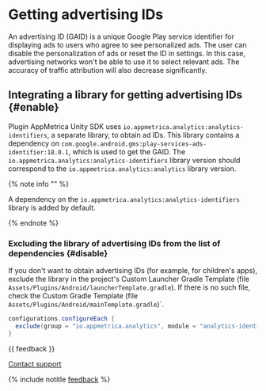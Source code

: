# Getting advertising IDs

An advertising ID (GAID) is a unique Google Play service identifier for displaying ads to users who agree to see personalized ads. The user can disable the personalization of ads or reset the ID in settings. In this case, advertising networks won't be able to use it to select relevant ads. The accuracy of traffic attribution will also decrease significantly.

## Integrating a library for getting advertising IDs {#enable}

Plugin AppMetrica Unity SDK uses `io.appmetrica.analytics:analytics-identifiers`, a separate library, to obtain ad IDs. This library contains a dependency on `com.google.android.gms:play-services-ads-identifier:18.0.1`, which is used to get the GAID. The `io.appmetrica.analytics:analytics-identifiers` library version should correspond to the `io.appmetrica.analytics:analytics` library version.

{% note info "" %}

A dependency on the `io.appmetrica.analytics:analytics-identifiers` library is added by default.

{% endnote %}

### Excluding the library of advertising IDs from the list of dependencies {#disable}

If you don't want to obtain advertising IDs (for example, for children's apps), exclude the library in the project's Custom Launcher Gradle Template (file `Assets/Plugins/Android/launcherTemplate.gradle`). If there is no such file, check the Custom Gradle Template (file `Assets/Plugins/Android/mainTemplate.gradle`)`.

```csharp translate=no
configurations.configureEach {
  exclude(group = "io.appmetrica.analytics", module = "analytics-identifiers")
}
```

{{ feedback }}

<a href="../../troubleshooting/feedback-new">
  <span class="button">Contact support</span>
</a>

{% include notitle [feedback](../../_includes/feedback-button.md) %}
